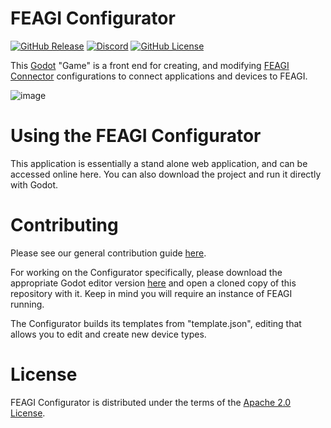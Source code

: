# FEAGI Configurator

[![GitHub Release](https://img.shields.io/github/v/release/feagi/controller_configurator)](https://github.com/feagi/controller_configurator/releases) [![Discord](https://img.shields.io/discord/1242546683791933480)](https://discord.gg/PTVC8fyGN8) [![GitHub License](https://img.shields.io/github/license/feagi/controller_configurator)](https://www.apache.org/licenses/LICENSE-2.0.txt)

This [Godot](https://github.com/godotengine/godot) "Game" is a front end for creating, and modifying [FEAGI Connector](https://github.com/feagi/feagi-connector) configurations to connect applications and devices to FEAGI.

![image](https://github.com/user-attachments/assets/2a5e4e1c-7372-4d39-ae6c-1fd042d1f0b1)

# Using the FEAGI Configurator
This application is essentially a stand alone web application, and can be accessed online here.
You can also download the project and run it directly with Godot.

# Contributing
Please see our general contribution guide [here](https://github.com/feagi/feagi/blob/staging/CONTRIBUTING.md).

For working on the Configurator specifically, please download the appropriate Godot editor version [here](https://godotengine.org/download/archive/4.3-stable/) and open a cloned copy of this repository with it. Keep in mind you will require an instance of FEAGI running.

The Configurator builds its templates from "template.json", editing that allows you to edit and create new device types.

# License
FEAGI Configurator is distributed under the terms of the [Apache 2.0 License](https://www.apache.org/licenses/LICENSE-2.0.txt).




